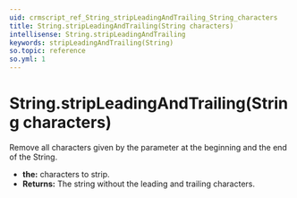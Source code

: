 ```yaml
---
uid: crmscript_ref_String_stripLeadingAndTrailing_String_characters
title: String.stripLeadingAndTrailing(String characters)
intellisense: String.stripLeadingAndTrailing
keywords: stripLeadingAndTrailing(String)
so.topic: reference
so.yml: 1
---
```


# String.stripLeadingAndTrailing(String characters)

Remove all characters given by the parameter at the beginning and the end of the String.

* **the:** characters to strip.
* **Returns:** The string without the leading and trailing characters.
